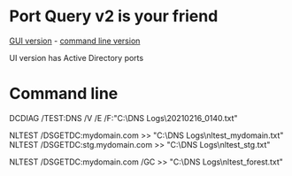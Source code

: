 # Port Query v2 is your friend

[GUI version](https://www.microsoft.com/en-us/download/details.aspx?id=24009) - [command line version](https://www.microsoft.com/en-us/download/details.aspx?id=17148)

UI version has Active Directory ports

# Command line

DCDIAG /TEST:DNS /V /E /F:"C:\DNS Logs\20210216_0140.txt"

NLTEST /DSGETDC:mydomain.com >> "C:\DNS Logs\nltest_mydomain.txt"
NLTEST /DSGETDC:stg.mydomain.com >> "C:\DNS Logs\nltest_stg.txt"

NLTEST /DSGETDC:mydomain.com /GC >> "C:\DNS Logs\nltest_forest.txt"
